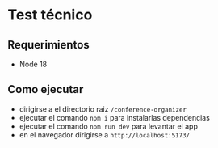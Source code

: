 # Test técnico

## Requerimientos

- Node 18

## Como ejecutar

- dirigirse a el directorio raiz `/conference-organizer`
- ejecutar el comando `npm i` para instalarlas dependencias
- ejecutar el comando `npm run dev` para levantar el app
- en el navegador dirigirse a `http://localhost:5173/`
